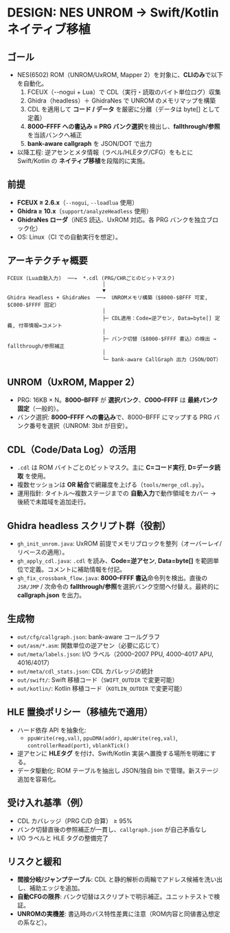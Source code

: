 # DESIGN: NES UNROM → Swift/Kotlin ネイティブ移植

## ゴール
- NES(6502) ROM（UNROM/UxROM, Mapper 2）を対象に、**CLIのみ**で以下を自動化。
  1) FCEUX（--nogui + Lua）で CDL（実行・読取のバイト単位ログ）収集
  2) Ghidra（headless）＋ GhidraNes で UNROM のメモリマップを構築
  3) CDL を適用して **コード / データ** を厳密に分離（データは byte[] として定義）
  4) **$8000–$FFFF への書込み = PRG バンク選択**を検出し、**fallthrough/参照**を当該バンクへ補正
  5) **bank-aware callgraph** を JSON/DOT で出力
- 以降工程: 逆アセンとメタ情報（ラベル/HLEタグ/CFG）をもとに Swift/Kotlin の **ネイティブ移植**を段階的に実施。

## 前提
- **FCEUX ≥ 2.6.x**（`--nogui`, `--loadlua` 使用）
- **Ghidra ≥ 10.x**（`support/analyzeHeadless` 使用）
- **GhidraNes ローダ**（iNES 読込、UxROM 対応。各 PRG バンクを独立ブロック化）
- OS: Linux（CI での自動実行を想定）。

## アーキテクチャ概要
```
FCEUX (Lua自動入力)  ──→  *.cdl (PRG/CHRごとのビットマスク)
                               │
                               ▼
Ghidra Headless + GhidraNes  ──→  UNROMメモリ構築（$8000-$BFFF 可変, $C000-$FFFF 固定）
                               │
                               ├─ CDL適用：Code=逆アセン, Data=byte[] 定義, 付帯情報=コメント
                               │
                               ├─ バンク切替（$8000-$FFFF 書込）の検出 → fallthrough/参照補正
                               │
                               └─ bank-aware CallGraph 出力（JSON/DOT）
```

## UNROM（UxROM, Mapper 2）
- PRG: 16KB × N。**$8000–$BFFF** が **選択バンク**、**$C000–$FFFF** は **最終バンク固定**（一般的）。
- バンク選択: **$8000–$FFFF への書込み**で、$8000–$BFFF にマップする PRG バンク番号を選択（UNROM: 3bit が目安）。

## CDL（Code/Data Log）の活用
- `.cdl` は ROM バイトごとのビットマスク。主に **C=コード実行**, **D=データ読取** を使用。
- 複数セッションは **OR 結合**で網羅度を上げる（`tools/merge_cdl.py`）。
- 運用指針: タイトル〜複数ステージまでの **自動入力**で動作領域をカバー → 後続で未踏域を追加走行。

## Ghidra headless スクリプト群（役割）
- `gh_init_unrom.java`: UxROM 前提でメモリブロックを整列（オーバーレイ/リベースの適用）。
- `gh_apply_cdl.java`: `.cdl` を読み、**Code=逆アセン**, **Data=byte[]** を範囲単位で定義。コメントに補助情報を付記。
- `gh_fix_crossbank_flow.java`: **$8000–$FFFF 書込**命令列を検出。直後の `JSR/JMP` / 次命令の **fallthrough/参照**を選択バンク空間へ付替え。最終的に **callgraph.json** を出力。

## 生成物
- `out/cfg/callgraph.json`: bank-aware コールグラフ
- `out/asm/*.asm`: 関数単位の逆アセン（必要に応じて）
- `out/meta/labels.json`: I/O ラベル（$2000–$2007 PPU, $4000–$4017 APU, $4016/$4017）
- `out/meta/cdl_stats.json`: CDL カバレッジの統計
- `out/swift/`: Swift 移植コード（`SWIFT_OUTDIR` で変更可能）
- `out/kotlin/`: Kotlin 移植コード（`KOTLIN_OUTDIR` で変更可能）

## HLE 置換ポリシー（移植先で適用）
- ハード依存 API を抽象化:
  - `ppuWrite(reg,val)`, `ppuDMA(addr)`, `apuWrite(reg,val)`, `controllerRead(port)`, `vblankTick()`
- 逆アセンに **HLEタグ** を付け、Swift/Kotlin 実装へ置換する場所を明確にする。
- データ駆動化: ROM テーブルを抽出し JSON/独自 bin で管理。新ステージ追加を容易化。

## 受け入れ基準（例）
- CDL カバレッジ（PRG C/D 合算） ≥ 95%
- バンク切替直後の参照補正が一貫し、`callgraph.json` が自己矛盾なし
- I/O ラベルと HLE タグの整備完了

## リスクと緩和
- **間接分岐/ジャンプテーブル**: CDL と静的解析の両輪でアドレス候補を洗い出し、補助エッジを追加。
- **自動CFGの限界**: バンク切替はスクリプトで明示補正。ユニットテストで検証。
- **UNROMの実機差**: 書込時のバス特性差異に注意（ROM内容と同値書込想定の系など）。
